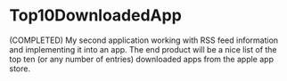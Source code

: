 # Top10DownloadedApp
(COMPLETED) My second application working with RSS feed information and implementing it into an app.
The end product will be a nice list of the top ten (or any number of entries) downloaded apps from the apple app store.
